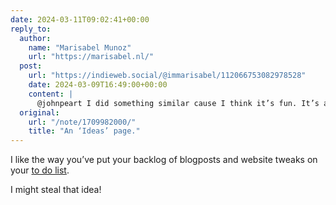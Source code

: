 ```yaml
---
date: 2024-03-11T09:02:41+00:00
reply_to:
  author:
    name: "Marisabel Munoz"
    url: "https://marisabel.nl/"
  post:
    url: "https://indieweb.social/@immarisabel/112066753082978528"
    date: 2024-03-09T16:49:00+00:00
    content: |
      @johnpeart I did something similar cause I think it’s fun. It’s a public task list, I might make them, I might not 😂 so yea, they fall often in the "idea" lane. I would love to see more people doing this. Even if I don't do something, maybe someone else will. Kind of the opposite of what we were taught to do with all the copyright laws. It’s freeing. Let the ideas fly free!
  original:
    url: "/note/1709982000/"
    title: "An ‘Ideas’ page."
---
```


I like the way you’ve put your backlog of blogposts and website tweaks on your [to do list](https://marisabel.nl/tasks.php).

I might steal that idea!



